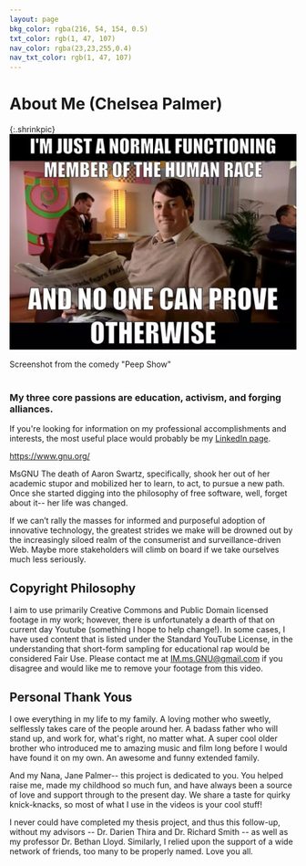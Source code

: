 ```yaml
---
layout: page
bkg_color: rgba(216, 54, 154, 0.5)
txt_color: rgb(1, 47, 107)
nav_color: rgba(23,23,255,0.4)
nav_txt_color: rgb(1, 47, 107)
---
```


# **About Me (Chelsea Palmer)**

{:.shrinkpic}
![Screenshot from "Peep Show"](/images/normal_human_peepshow.jpg)
  <figcaption>Screenshot from the comedy "Peep Show"</figcaption>

<br>

### My three core passions are education, activism, and forging alliances.

If you're looking for information on my professional accomplishments and interests, the most useful place would probably be my [LinkedIn page](https://ca.linkedin.com/in/chelsea-palmer-79280ab5).

https://www.gnu.org/

MsGNU
The death of Aaron Swartz, specifically, shook her out of her academic stupor and mobilized her to learn, to act, to pursue a new path. Once she started digging into the philosophy of free software, well, forget about it-- her life was changed.

If we can’t rally the masses for informed and purposeful adoption of innovative technology, the greatest strides we make will be drowned out by the increasingly siloed realm of the consumerist and surveillance-driven Web. Maybe more stakeholders will climb on board if we take ourselves much less seriously.

<!-- ## Ethical Standpoint and Personal Identity

* statement on american citizenship effect on willful data blindness
* black lives matter, gender politix, but men's issues are important also -->

## Copyright Philosophy

I aim to use primarily Creative Commons and Public Domain licensed footage in my work; however, there is unfortunately a dearth of that on current day Youtube (something I hope to help change!). In some cases, I have used content that is listed under the Standard YouTube License, in the understanding that short-form sampling for educational rap would be considered Fair Use. Please contact me at IM.ms.GNU@gmail.com if you disagree and would like me to remove your footage from this video.

## Personal Thank Yous

I owe everything in my life to my family. A loving mother who sweetly, selflessly takes care of the people around her. A badass father who will stand up, and work for, what's right, no matter what. A super cool older brother who introduced me to amazing music and film long before I would have found it on my own. An awesome and funny extended family.

And my Nana, Jane Palmer-- this project is dedicated to you. You helped raise me, made my childhood so much fun, and have always been a source of love and support through to the present day. We share a taste for quirky knick-knacks, so most of what I use in the videos is your cool stuff!

I never could have completed my thesis project, and thus this follow-up, without my advisors -- Dr. Darien Thira and Dr. Richard Smith -- as well as my professor Dr. Bethan Lloyd. Similarly, I relied upon the support of a wide network of friends, too many to be properly named. Love you all.



<!-- Pursuit of Learning:
* **Stage One**: hearing a topic or idea in casual conversation
* **Step Two**: casually looking up initial info from web search and/or Wikipedia
* **Step Three**: evaluation of sources, engaged in deliberate dialogue with others
* **Step Four**: orderly exploration of more formal sources and larger frameworks
* **Step Five**: keeping an open ear and mind, aiming always to learn more -->
